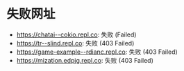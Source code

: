 # 失败网址
- https://chatai--cokio.repl.co: 失败 (Failed)
- https://tr--slind.repl.co: 失败 (403
Failed)
- https://game-example--rdianc.repl.co: 失败 (403
Failed)
- https://mization.edpjg.repl.co: 失败 (403
Failed)
